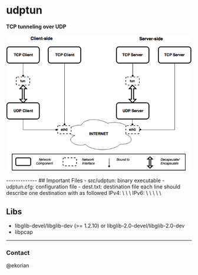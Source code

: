 # udptun

**TCP tunneling over UDP**
<p align="center">
<img src="./fig/copycat.png" alt="udptun">
</p>
-------------
## Important Files
- src/udptun: binary executable
- udptun.cfg: configuration file
- dest.txt: destination file 
    each line should describe one destination with as followed
    IPv4:
	\<unique-source-port\> \<public-address\> \<private-address\>
    IPv6:
        \<unique-source-port\> \<public-address4\> \<private-address4\> \<public-address6\> \<private-address6\>

## Libs
- libglib-devel/libglib-dev (>= 1.2.10) or libglib-2.0-devel/libglib-2.0-dev
- libpcap

-------------
### Contact
@ekorian
